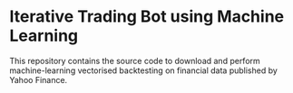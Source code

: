 # Iterative Trading Bot using Machine Learning
This repository contains the source code to download and perform machine-learning vectorised backtesting on financial data published by Yahoo Finance.
